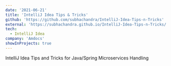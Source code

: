 ```yaml
---
date: '2021-06-21'
title: 'IntelliJ Idea Tips & Tricks'
github: 'https://github.com/subhachandra/IntelliJ-Idea-Tips-n-Tricks'
external: 'https://subhachandra.github.io/IntelliJ-Idea-Tips-n-Tricks/'
tech:
  - IntelliJ Idea
company: 'Amdocs'
showInProjects: true
---
```


IntelliJ Idea Tips and Tricks for Java/Spring Microservices Handling